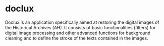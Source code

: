 # doclux
Doclux is an application specifically aimed at restoring the digital images of the Historical Archives (AH). It consists of basic functionalities (filters) for digital image processing and other advanced functions for background cleaning and to define the stroke of the texts contained in the images.
